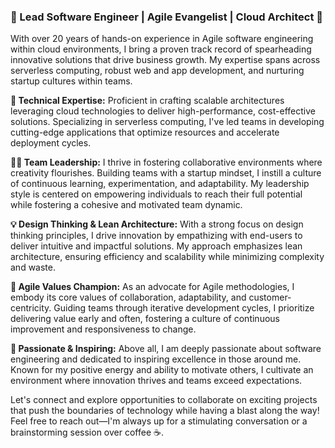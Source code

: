 ### 🚀 Lead Software Engineer | Agile Evangelist | Cloud Architect 🚀

With over 20 years of hands-on experience in Agile software engineering within cloud environments, I bring a proven track record of spearheading innovative solutions that drive business growth. My expertise spans across serverless computing, robust web and app development, and nurturing startup cultures within teams.

**🔧 Technical Expertise:** Proficient in crafting scalable architectures leveraging cloud technologies to deliver high-performance, cost-effective solutions. Specializing in serverless computing, I've led teams in developing cutting-edge applications that optimize resources and accelerate deployment cycles.

**👨‍💻 Team Leadership:** I thrive in fostering collaborative environments where creativity flourishes. Building teams with a startup mindset, I instill a culture of continuous learning, experimentation, and adaptability. My leadership style is centered on empowering individuals to reach their full potential while fostering a cohesive and motivated team dynamic.

**💡 Design Thinking & Lean Architecture:** With a strong focus on design thinking principles, I drive innovation by empathizing with end-users to deliver intuitive and impactful solutions. My approach emphasizes lean architecture, ensuring efficiency and scalability while minimizing complexity and waste.

**🔄 Agile Values Champion:** As an advocate for Agile methodologies, I embody its core values of collaboration, adaptability, and customer-centricity. Guiding teams through iterative development cycles, I prioritize delivering value early and often, fostering a culture of continuous improvement and responsiveness to change.

**🌟 Passionate & Inspiring:** Above all, I am deeply passionate about software engineering and dedicated to inspiring excellence in those around me. Known for my positive energy and ability to motivate others, I cultivate an environment where innovation thrives and teams exceed expectations.

Let's connect and explore opportunities to collaborate on exciting projects that push the boundaries of technology while having a blast along the way! Feel free to reach out—I'm always up for a stimulating conversation or a brainstorming session over coffee ☕️.
